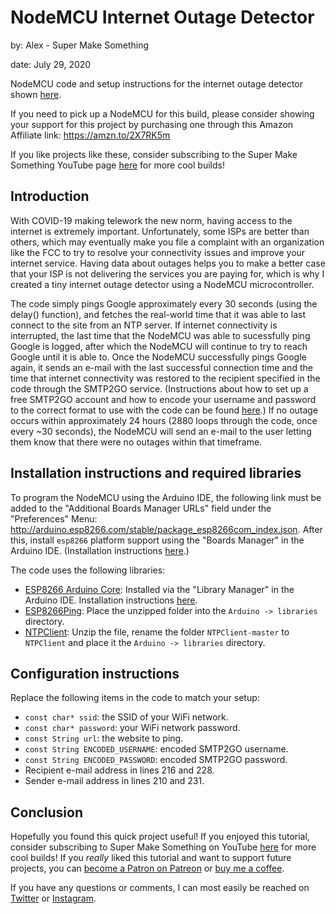 # NodeMCU Internet Outage Detector
by: Alex - Super Make Something

date: July 29, 2020

NodeMCU code and setup instructions for the internet outage detector shown [here](https://www.instagram.com/p/CDNDC7rDyOi).

If you need to pick up a NodeMCU for this build, please consider showing your support for this project by purchasing one through this Amazon Affiliate link: https://amzn.to/2X7RK5m

If you like projects like these, consider subscribing to the Super Make Something YouTube page [here](https://www.youtube.com/supermakesomething?sub_confirmation=1) for more cool builds!

## Introduction
With COVID-19 making telework the new norm, having access to the internet is extremely important.  Unfortunately, some ISPs are better than others, which may eventually make you file a complaint with an organization like the FCC to try to resolve your connectivity issues and improve your internet service.  Having data about outages helps you to make a better case that your ISP is not delivering the services you are paying for, which is why I created a tiny internet outage detector using a NodeMCU microcontroller.

The code simply pings Google approximately every 30 seconds (using the delay() function), and fetches the real-world time that it was able to last connect to the site from an NTP server.  If internet connectivity is interrupted, the last time that the NodeMCU was able to sucessfully ping Google is logged, after which the NodeMCU will continue to try to reach Google until it is able to.  Once the NodeMCU successfully pings Google again, it sends an e-mail with the last successful connection time and the time that internet connectivity was restored to the recipient specified in the code through the SMTP2GO service.  (Instructions about how to set up a free SMTP2GO account and how to encode your username and password to the correct format to use with the code can be found [here](https://www.electronicshub.org/send-an-email-using-esp8266/).)  If no outage occurs within approximately 24 hours (2880 loops through the code, once every ~30 seconds), the NodeMCU will send an e-mail to the user letting them know that there were no outages within that timeframe.

## Installation instructions and required libraries
To program the NodeMCU using the Arduino IDE, the following link must be added to the "Additional Boards Manager URLs" field under the "Preferences" Menu: http://arduino.esp8266.com/stable/package_esp8266com_index.json.  After this, install `esp8266` platform support using the "Boards Manager" in the Arduino IDE.  (Installation instructions [here](https://www.instructables.com/id/Quick-Start-to-Nodemcu-ESP8266-on-Arduino-IDE/).)

The code uses the following libraries:
- [ESP8266 Arduino Core](https://arduino-esp8266.readthedocs.io/en/latest/index.html): Installed via the "Library Manager" in the Arduino IDE. Installation instructions [here](https://arduino-esp8266.readthedocs.io/en/latest/installing.html).
- [ESP8266Ping](https://github.com/dancol90/ESP8266Ping): Place the unzipped folder into the `Arduino -> libraries` directory.
- [NTPClient](https://github.com/taranais/NTPClient): Unzip the file, rename the folder `NTPClient-master` to `NTPClient` and place it the `Arduino -> libraries` directory.

## Configuration instructions
Replace the following items in the code to match your setup:
- `const char* ssid`: the SSID of your WiFi network.
- `const char* password`: your WiFi network password.
- `const String url`: the website to ping.
- `const String ENCODED_USERNAME`: encoded SMTP2GO username.
- `const String ENCODED_PASSWORD`: encoded SMTP2GO password.
- Recipient e-mail address in lines 216 and 228.
- Sender e-mail address in lines 210 and 231.
 
## Conclusion
Hopefully you found this quick project useful!  If you enjoyed this tutorial, consider subscribing to Super Make Something on YouTube [here](https://www.youtube.com/supermakesomething?sub_confirmation=1) for more cool builds!  If you _really_ liked this tutorial and want to support future projects, you can [become a Patron on Patreon](https://www.patreon.com/SuperMakeSomething) or [buy me a coffee](https://www.buymeacoffee.com/SuperMakeSmthng).

If you have any questions or comments, I can most easily be reached on [Twitter](https://twitter.com/supermakesmthng) or [Instagram](https://www.instagram.com/supermakesomething/).
